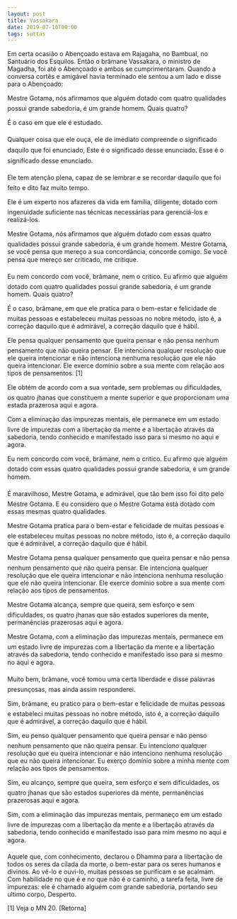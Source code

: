 ```yaml
---
layout: post
title: Vassakara
date: 2019-07-10T00:00
tags: suttas
---
```

Em certa ocasião o Abençoado estava em Rajagaha, no Bambual, no Santuário dos Esquilos. Então o brâmane Vassakara, o ministro de Magadha, foi até o Abençoado e ambos se cumprimentaram. Quando a conversa cortês e amigável havia terminado ele sentou a um lado e disse para o Abençoado:

Mestre Gotama, nós afirmamos que alguém dotado com quatro qualidades possui grande sabedoria, é um grande homem. Quais quatro?

É o caso em que ele é estudado.

Qualquer coisa que ele ouça, ele de imediato compreende o significado daquilo que foi enunciado, Este é o significado desse enunciado. Esse é o significado desse enunciado.

Ele tem atenção plena, capaz de se lembrar e se recordar daquilo que foi feito e dito faz muito tempo.

Ele é um experto nos afazeres da vida em familia, diligente, dotado com ingenuidade suficiente nas técnicas necessárias para gerenciá-los e realizá-los.

Mestre Gotama, nós afirmamos que alguém dotado com essas quatro qualidades possui grande sabedoria, é um grande homem. Mestre Gotama, se você pensa que mereço a sua concordância, concorde comigo. Se você pensa que mereço ser criticado, me critique.

Eu nem concordo com você, brâmane, nem o critico. Eu afirmo que alguém dotado com quatro qualidades possui grande sabedoria, é um grande homem. Quais quatro?

É o caso, brâmane, em que ele pratica para o bem-estar e felicidade de muitas pessoas e estabeleceu muitas pessoas no nobre método, isto é, a correção daquilo que é admirável, a correção daquilo que é hábil.

Ele pensa qualquer pensamento que queira pensar e não pensa nenhum pensamento que não queira pensar. Ele intenciona qualquer resolução que ele queira intencionar e não intenciona nenhuma resolução que ele não queira intencionar. Ele exerce domínio sobre a sua mente com relação aos tipos de pensamentos. [1]

Ele obtém de acordo com a sua vontade, sem problemas ou dificuldades, os quatro jhanas que constituem a mente superior e que proporcionam uma estada prazerosa aqui e agora.

Com a eliminação das impurezas mentais, ele permanece em um estado livre de impurezas com a libertação da mente e a libertação através da sabedoria, tendo conhecido e manifestado isso para si mesmo no aqui e agora.

Eu nem concordo com você, brâmane, nem o critico. Eu afirmo que alguém dotado com essas quatro qualidades possui grande sabedoria, é um grande homem.

É maravilhoso, Mestre Gotama, e admirável, que tão bem isso foi dito pelo Mestre Gotama. E eu considero que o Mestre Gotama está dotado com essas mesmas quatro qualidades.

Mestre Gotama pratica para o bem-estar e felicidade de muitas pessoas e ele estabeleceu muitas pessoas no nobre método, isto é, a correção daquilo que é admirável, a correção daquilo que é hábil.

Mestre Gotama pensa qualquer pensamento que queira pensar e não pensa nenhum pensamento que não queira pensar. Ele intenciona qualquer resolução que ele queira intencionar e não intenciona nenhuma resolução que ele não queira intencionar. Ele exerce domínio sobre a sua mente com relação aos tipos de pensamentos.

Mestre Gotama alcança, sempre que queira, sem esforço e sem dificuldades, os quatro jhanas que são estados superiores da mente, permanências prazerosas aqui e agora.

Mestre Gotama, com a eliminação das impurezas mentais, permanece em um estado livre de impurezas com a libertação da mente e a libertação através da sabedoria, tendo conhecido e manifestado isso para si mesmo no aqui e agora.

Muito bem, brâmane, você tomou uma certa liberdade e disse palavras presunçosas, mas ainda assim responderei.

Sim, brâmane, eu pratico para o bem-estar e felicidade de muitas pessoas e estabeleci muitas pessoas no nobre método, isto é, a correção daquilo que é admirável, a correção daquilo que é hábil.

Sim, eu penso qualquer pensamento que queira pensar e não penso nenhum pensamento que não queira pensar. Eu intenciono qualquer resolução que eu queira intencionar e não intenciono nenhuma resolução que eu não queira intencionar. Eu exerço domínio sobre a minha mente com relação aos tipos de pensamentos.

Sim, eu alcanço, sempre que queira, sem esforço e sem dificuldades, os quatro jhanas que são estados superiores da mente, permanências prazerosas aqui e agora.

Sim, com a eliminação das impurezas mentais, permaneço em um estado livre de impurezas com a libertação da mente e a libertação através da sabedoria, tendo conhecido e manifestado isso para mim mesmo no aqui e agora.

Aquele que, com conhecimento, declarou o Dhamma para a libertação de todos os seres da cilada da morte, o bem-estar para os seres humanos e divinos. Ao vê-lo e ouvi-lo, muitas pessoas se purificam e se acalmam. Com habilidade no que é e no que não é o caminho, a tarefa feita, livre de impurezas: ele é chamado alguém com grande sabedoria, portando seu ultimo corpo, Desperto.

[1] Veja o MN 20. [Retorna]

